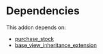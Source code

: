 # Dependencies

This addon depends on:

- [purchase_stock](../../../../../oca-ocb-warehouse/odoo-bringout-oca-ocb-purchase_stock)
- [base_view_inheritance_extension](../../../../../oca-technical/odoo-bringout-oca-server-tools-base_view_inheritance_extension)
